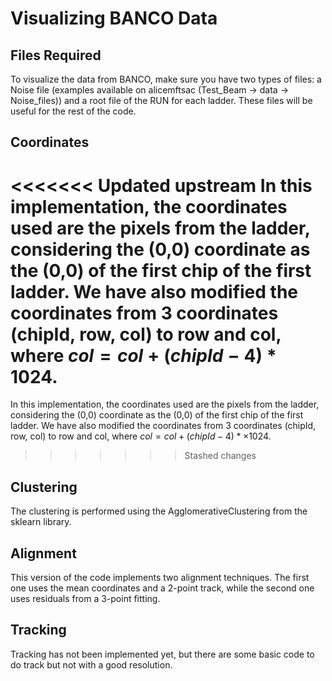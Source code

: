 # Visualizing BANCO Data

## Files Required

To visualize the data from BANCO, make sure you have two types of files: a Noise file (examples available on alicemftsac (Test_Beam -> data -> Noise_files)) and a root file of the RUN for each ladder. These files will be useful for the rest of the code.

## Coordinates

<<<<<<< Updated upstream
In this implementation, the coordinates used are the pixels from the ladder, considering the (0,0) coordinate as the (0,0) of the first chip of the first ladder. We have also modified the coordinates from 3 coordinates (chipId, row, col) to row and col, where $col=col+(chipId-4)*1024$.
=======
In this implementation, the coordinates used are the pixels from the ladder, considering the (0,0) coordinate as the (0,0) of the first chip of the first ladder. We have also modified the coordinates from 3 coordinates (chipId, row, col) to row and col, where $col=col+(chipId-4)* \times 1024$.
>>>>>>> Stashed changes

## Clustering

The clustering is performed using the AgglomerativeClustering from the sklearn library.

## Alignment

This version of the code implements two alignment techniques. The first one uses the mean coordinates and a 2-point track, while the second one uses residuals from a 3-point fitting.

## Tracking

Tracking has not been implemented yet, but there are some basic code to do track but not with a good resolution.